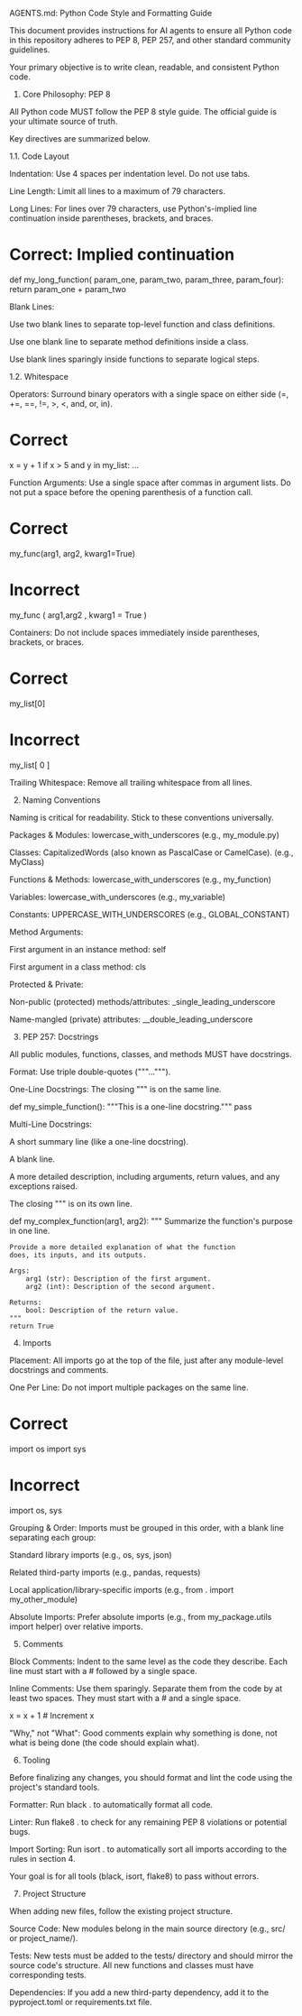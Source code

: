 AGENTS.md: Python Code Style and Formatting Guide

This document provides instructions for AI agents to ensure all Python code in this repository adheres to PEP 8, PEP 257, and other standard community guidelines.

Your primary objective is to write clean, readable, and consistent Python code.

1. Core Philosophy: PEP 8

All Python code MUST follow the PEP 8 style guide. The official guide is your ultimate source of truth.

Key directives are summarized below.

1.1. Code Layout

Indentation: Use 4 spaces per indentation level. Do not use tabs.

Line Length: Limit all lines to a maximum of 79 characters.

Long Lines: For lines over 79 characters, use Python's-implied line continuation inside parentheses, brackets, and braces.

# Correct: Implied continuation
def my_long_function(
        param_one, param_two,
        param_three, param_four):
    return param_one + param_two


Blank Lines:

Use two blank lines to separate top-level function and class definitions.

Use one blank line to separate method definitions inside a class.

Use blank lines sparingly inside functions to separate logical steps.

1.2. Whitespace

Operators: Surround binary operators with a single space on either side (=, +=, ==, !=, >, <, and, or, in).

# Correct
x = y + 1
if x > 5 and y in my_list:
    ...


Function Arguments: Use a single space after commas in argument lists. Do not put a space before the opening parenthesis of a function call.

# Correct
my_func(arg1, arg2, kwarg1=True)

# Incorrect
my_func ( arg1,arg2 , kwarg1 = True )


Containers: Do not include spaces immediately inside parentheses, brackets, or braces.

# Correct
my_list[0]

# Incorrect
my_list[ 0 ]


Trailing Whitespace: Remove all trailing whitespace from all lines.

2. Naming Conventions

Naming is critical for readability. Stick to these conventions universally.

Packages & Modules: lowercase_with_underscores (e.g., my_module.py)

Classes: CapitalizedWords (also known as PascalCase or CamelCase). (e.g., MyClass)

Functions & Methods: lowercase_with_underscores (e.g., my_function)

Variables: lowercase_with_underscores (e.g., my_variable)

Constants: UPPERCASE_WITH_UNDERSCORES (e.g., GLOBAL_CONSTANT)

Method Arguments:

First argument in an instance method: self

First argument in a class method: cls

Protected & Private:

Non-public (protected) methods/attributes: _single_leading_underscore

Name-mangled (private) attributes: __double_leading_underscore

3. PEP 257: Docstrings

All public modules, functions, classes, and methods MUST have docstrings.

Format: Use triple double-quotes ("""...""").

One-Line Docstrings: The closing """ is on the same line.

def my_simple_function():
    """This is a one-line docstring."""
    pass


Multi-Line Docstrings:

A short summary line (like a one-line docstring).

A blank line.

A more detailed description, including arguments, return values, and any exceptions raised.

The closing """ is on its own line.

def my_complex_function(arg1, arg2):
    """
    Summarize the function's purpose in one line.

    Provide a more detailed explanation of what the function
    does, its inputs, and its outputs.

    Args:
        arg1 (str): Description of the first argument.
        arg2 (int): Description of the second argument.

    Returns:
        bool: Description of the return value.
    """
    return True


4. Imports

Placement: All imports go at the top of the file, just after any module-level docstrings and comments.

One Per Line: Do not import multiple packages on the same line.

# Correct
import os
import sys

# Incorrect
import os, sys


Grouping & Order: Imports must be grouped in this order, with a blank line separating each group:

Standard library imports (e.g., os, sys, json)

Related third-party imports (e.g., pandas, requests)

Local application/library-specific imports (e.g., from . import my_other_module)

Absolute Imports: Prefer absolute imports (e.g., from my_package.utils import helper) over relative imports.

5. Comments

Block Comments: Indent to the same level as the code they describe. Each line must start with a # followed by a single space.

Inline Comments: Use them sparingly. Separate them from the code by at least two spaces. They must start with a # and a single space.

x = x + 1  # Increment x


"Why," not "What": Good comments explain why something is done, not what is being done (the code should explain what).

6. Tooling

Before finalizing any changes, you should format and lint the code using the project's standard tools.

Formatter: Run black . to automatically format all code.

Linter: Run flake8 . to check for any remaining PEP 8 violations or potential bugs.

Import Sorting: Run isort . to automatically sort all imports according to the rules in section 4.

Your goal is for all tools (black, isort, flake8) to pass without errors.

7. Project Structure

When adding new files, follow the existing project structure.

Source Code: New modules belong in the main source directory (e.g., src/ or project_name/).

Tests: New tests must be added to the tests/ directory and should mirror the source code's structure. All new functions and classes must have corresponding tests.

Dependencies: If you add a new third-party dependency, add it to the pyproject.toml or requirements.txt file.